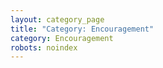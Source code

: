 ```yaml
---
layout: category_page
title: "Category: Encouragement"
category: Encouragement
robots: noindex
---
```

